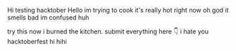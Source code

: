 Hi
testing hacktober
Hello im trying to cook
it's really hot right now
oh god it smells bad
im confused
huh







try this now
i burned the kitchen.
submit everything here 👇
i hate you hacktoberfest
hi
hihi
